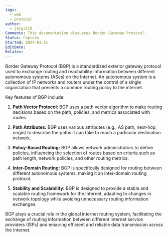 ```yaml
---
tags:
  - web
  - protocol
author:
  - jacgit18
Comments: This documentation discusses Border Gateway Protocol.
Status: Capture
Started: 2024-01-31
EditDate: 
Relates:
---
```

Border Gateway Protocol (BGP) is a standardized exterior gateway protocol used to exchange routing and reachability information between different autonomous systems (ASes) on the Internet. An autonomous system is a collection of IP networks and routers under the control of a single organization that presents a common routing policy to the internet.

Key features of BGP include:

1. **Path Vector Protocol:** BGP uses a path vector algorithm to make routing decisions based on the path, policies, and metrics associated with routes.

2. **Path Attributes:** BGP uses various attributes (e.g., AS path, next-hop, origin) to describe the paths it can take to reach a particular destination network.

3. **Policy-Based Routing:** BGP allows network administrators to define policies, influencing the selection of routes based on criteria such as path length, network policies, and other routing metrics.

4. **Inter-Domain Routing:** BGP is specifically designed for routing between different autonomous systems, making it an inter-domain routing protocol.

5. **Stability and Scalability:** BGP is designed to provide a stable and scalable routing framework for the Internet, adapting to changes in network topology while avoiding unnecessary routing information exchanges.

BGP plays a crucial role in the global internet routing system, facilitating the exchange of routing information between different internet service providers (ISPs) and ensuring efficient and reliable data transmission across the Internet.